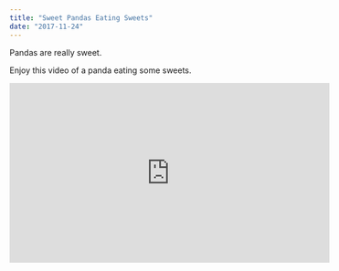 ```yaml
---
title: "Sweet Pandas Eating Sweets"
date: "2017-11-24"
---
```


Pandas are really sweet.

Enjoy this video of a panda eating some sweets.

<iframe width="560" height="315" src="https://www.youtube.com/embed/4n0xNbfJLR8" frameborder="0" allowfullscreen></iframe>